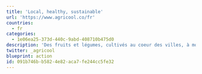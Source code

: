 ```yaml
---
title: 'Local, healthy, sustainable'
url: 'https://www.agricool.co/fr'
countries:
  - fr
categories:
  - 1e06ea25-373d-440c-9abd-408710b475d0
description: 'Des fruits et légumes, cultivés au coeur des villes, à moins de 15km de leur lieu de consommation. Frais, locaux, sans pesticides.'
twitter: _agricool
blueprint: action
id: 091b746b-b582-4e82-aca7-fe244cc5fe32
---
```

